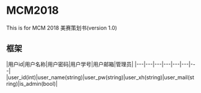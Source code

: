 # MCM2018
This is for MCM 2018
美赛策划书(version 1.0)
## 框架 

|用户id|用户名称|用户密码|用户学号|用户邮箱|管理员|
|---|---|---|---|---|---|---|
|user_id(int)|user_name(string)|user_pw(string)|user_xh(string)|user_mail(string)|is_admin(bool)|
